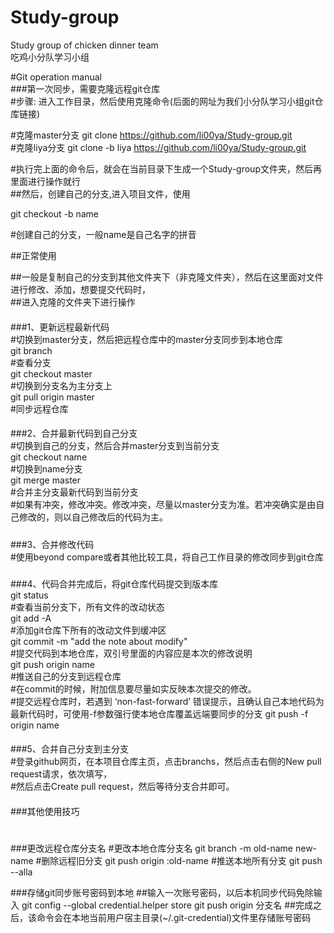 # Study-group
Study group of chicken dinner team  
吃鸡小分队学习小组  

#Git operation manual  
###第一次同步，需要克隆远程git仓库  
#步骤: 进入工作目录，然后使用克隆命令(后面的网址为我们小分队学习小组git仓库链接)  

#克隆master分支
git clone https://github.com/li00ya/Study-group.git  
#克隆liya分支
git clone -b liya https://github.com/li00ya/Study-group.git

#执行完上面的命令后，就会在当前目录下生成一个Study-group文件夹，然后再里面进行操作就行  
##然后，创建自己的分支,进入项目文件，使用  

git checkout -b name  

#创建自己的分支，一般name是自己名字的拼音  


##正常使用  

##一般是复制自己的分支到其他文件夹下（非克隆文件夹），然后在这里面对文件进行修改、添加，想要提交代码时，  
##进入克隆的文件夹下进行操作  

####
###1、更新远程最新代码  
#切换到master分支，然后把远程仓库中的master分支同步到本地仓库  
git branch  
#查看分支  
git checkout master  
#切换到分支名为主分支上  
git pull origin master  
#同步远程仓库  

####
###2、合并最新代码到自己分支  
#切换到自己的分支，然后合并master分支到当前分支  
git checkout name  
#切换到name分支  
git merge master  
#合并主分支最新代码到当前分支  
#如果有冲突，修改冲突。修改冲突，尽量以master分支为准。若冲突确实是由自己修改的，则以自己修改后的代码为主。  

#####
###3、合并修改代码  
#使用beyond compare或者其他比较工具，将自己工作目录的修改同步到git仓库  

#####
###4、代码合并完成后，将git仓库代码提交到版本库  
git status  
#查看当前分支下，所有文件的改动状态  
git add -A  
#添加git仓库下所有的改动文件到缓冲区  
git commit -m "add the note about modify"  
#提交代码到本地仓库，双引号里面的内容应是本次的修改说明  
git push origin name  
#推送自己的分支到远程仓库  
#在commit的时候，附加信息要尽量如实反映本次提交的修改。  
#提交远程仓库时，若遇到 ‘non-fast-forward’ 错误提示，且确认自己本地代码为最新代码时，可使用-f参数强行使本地仓库覆盖远端要同步的分支
git push -f origin name


####
###5、合并自己分支到主分支  
#登录github网页，在本项目仓库主页，点击branchs，然后点击右侧的New pull request请求，依次填写，  
#然后点击Create pull request，然后等待分支合并即可。  

####
###其他使用技巧
#
###更改远程仓库分支名
#更改本地仓库分支名
git branch -m old-name new-name
#删除远程旧分支
git push origin :old-name
#推送本地所有分支
git push --alla

###存储git同步账号密码到本地
##输入一次账号密码，以后本机同步代码免除输入
git config --global credential.helper store
git push origin 分支名
##完成之后，该命令会在本地当前用户宿主目录(~/.git-credential)文件里存储账号密码

